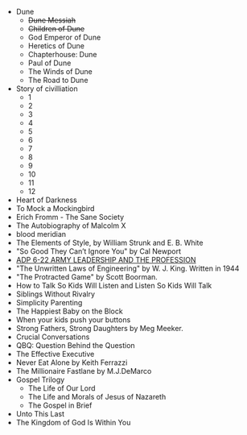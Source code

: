 
- Dune
    - ~~Dune Messiah~~
    - ~~Children of Dune~~
    - God Emperor of Dune
    - Heretics of Dune
    - Chapterhouse: Dune
    - Paul of Dune
    - The Winds of Dune
    - The Road to Dune
- Story of civilliation
    - 1
    - 2
    - 3
    - 4
    - 5
    - 6
    - 7
    - 8
    - 9
    - 10
    - 11
    - 12
- Heart of Darkness
- To Mock a Mockingbird
- Erich Fromm - The Sane Society
- The Autobiography of Malcolm X
- blood meridian
- The Elements of Style, by William Strunk and E. B. White
- "So Good They Can’t Ignore You" by Cal Newport
- [ADP 6-22 ARMY LEADERSHIP AND THE PROFESSION](https://armypubs.army.mil/epubs/DR_pubs/DR_a/pdf/web/ARN20039_ADP%206-22%20C1%20FINAL%20WEB.pdf)
- "The Unwritten Laws of Engineering" by W. J. King. Written in 1944
- "The Protracted Game" by Scott Boorman.
- How to Talk So Kids Will Listen and Listen So Kids Will Talk
- Siblings Without Rivalry
- Simplicity Parenting
- The Happiest Baby on the Block 
- When your kids push your buttons
- Strong Fathers, Strong Daughters by Meg Meeker.
- Crucial Conversations
- QBQ: Question Behind the Question
- The Effective Executive
- Never Eat Alone by Keith Ferrazzi
- The Millionaire Fastlane by M.J.DeMarco
- Gospel Trilogy
    - The Life of Our Lord
    - The Life and Morals of Jesus of Nazareth
    - The Gospel in Brief
- Unto This Last
- The Kingdom of God Is Within You

